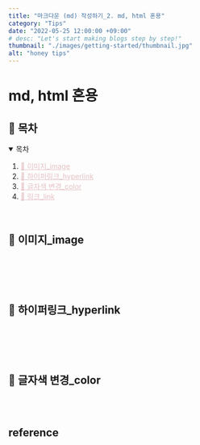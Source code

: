 ```yaml
---
title: "마크다운 (md) 작성하기_2. md, html 혼용"
category: "Tips"
date: "2022-05-25 12:00:00 +09:00"
# desc: "Let's start making blogs step by step!"
thumbnail: "./images/getting-started/thumbnail.jpg"
alt: "honey tips"
---
```



# md, html 혼용


<h2 id="table-of-contents">🔎 목차</h2>
<details open="open">
  <summary> 목차</summary>
  <ol>
    <li><a href="#01" style="color:#E5C1C5">👀 이미지_image</a></li>
    <li><a href="#02" style="color:#E5C1C5">👀 하이퍼링크_hyperlink</a></li>
    <li><a href="#03" style="color:#E5C1C5">👀 글자색 변경_color</a></li>
    <li><a href="#04" style="color:#E5C1C5">👀 링크_link</a></li>
  </ol>
</details>

<br>
<h2 id="01">👀 이미지_image</h2>
<br>

```md
```



<br>
<h2 id="02">👀 하이퍼링크_hyperlink</h2>
<br>

```md
```


<br>
<h2 id="03">👀 글자색 변경_color</h2>
<br>

```md
```


## reference
